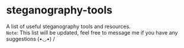# steganography-tools
 A list of useful steganography tools and resources.
 </br>
`Note`: This list will be updated, feel free to message me if you have any suggestions (•◡•) /
